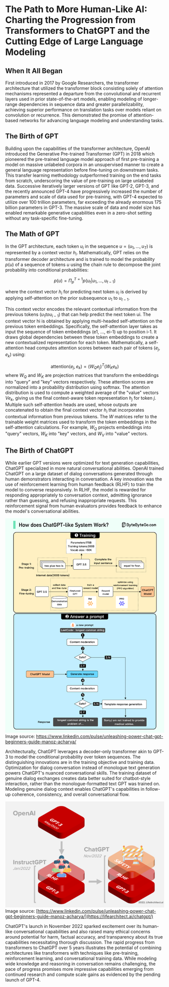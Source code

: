 # The Path to More Human-Like AI: Charting the Progression from Transformers to ChatGPT and the Cutting Edge of Large Language Modeling 

## When It All Began
First introduced in 2017 by Google Researchers, the transformer architecture that utilized the transformer block consisting solely of attention mechanisms represented a departure from the convolutional and recurrent layers used in prior state-of-the-art models, 
enabling modeling of longer-range dependencies in sequence data and greater parallelizability, achieving superior performance on translation tasks over models reliant on convolution or recurrence. 
This demonstrated the promise of attention-based networks for advancing language modeling and understanding tasks.

## The Birth of GPT
Building upon the capabilities of the transformer architecture, OpenAI introduced the Generative Pre-trained Transformer (GPT) in 2018 which pioneered the pre-trained language model approach of first pre-training a model on massive unlabeled corpora in an unsupervised manner to create a general language representation before fine-tuning on downstream tasks. 
This transfer learning methodology outperformed training on the end tasks from scratch, underscoring the value of pre-training on large unlabeled data. 
Successive iteratively larger versions of GPT like GPT-2, GPT-3, and the recently announced GPT-4 have progressively increased the number of parameters and scale of data used for pre-training, with GPT-4 expected to utilize over 100 trillion parameters, far exceeding the already enormous 175 billion parameters in GPT-3. The massive scale of data and model size has enabled remarkable generative capabilities even in a zero-shot setting without any task-specific fine-tuning.

## The Math of GPT
In the GPT architecture, each token $u_i$ in the sequence $u = (u_1, ..., u_T)$ is represented by a context vector $h_i$.  Mathematically, GPT relies on the transformer decoder architecture and is trained to model the probability $p(u)$ of a sequence of tokens $u$ using the chain rule to decompose the joint probability into conditional probabilities:

$$p(u) = Π_p^{T=1} p(u_t | u_1, ..., u_{t-1})$$ 

where the context vector $h_i$ for predicting next token $u_i$ is derived by applying self-attention on the prior subsequence $u_1$ to $u_{t-1}$.

This context vector encodes the relevant contextual information from the previous tokens $(u_1 to u_{i-1})$ that can help predict the next token ui.
The context vector hi is obtained by applying multi-headed self-attention on the previous token embeddings. Specifically, the self-attention layer takes as input the sequence of token embeddings (e1, ..., ei-1) up to position i-1. It draws global dependencies between these token embeddings to create a new contextualized representation for each token.
Mathematically, a self-attention head computes attention scores between each pair of tokens $(e_j, e_k)$ using:

$$\text{attention}(e_j, e_k) = (W_Qe_j)^T(W_Ke_k)$$
where $W_Q$ and $W_K$ are projection matrices that transform the embeddings into "query" and "key" vectors respectively.
These attention scores are normalized into a probability distribution using softmax. The attention distribution is used to compute a weighted average of the "value" vectors $Ve_k$, giving us the final context-aware token representation $h_j$ for token $j$.
Multiple such self-attention heads are used, whose outputs are concatenated to obtain the final context vector $h_i$ that incorporates contextual information from previous tokens.
The $W$ matrices refer to the trainable weight matrices used to transform the token embeddings in the self-attention calculations. For example, $W_Q$ projects embeddings into "query" vectors, $W_K$ into "key" vectors, and $W_V$ into "value" vectors. 

## The Birth of ChatGPT
While earlier GPT versions were optimized for text generation capabilities, ChatGPT specialized in more natural conversational abilities. OpenAI trained ChatGPT on a large dataset of dialog conversations generated through human demonstrators interacting in conversation. A key innovation was the use of reinforcement learning from human feedback (RLHF) to train the model to converse responsively. 
In RLHF, the model is rewarded for responding appropriately to conversation context, admitting ignorance rather than guessing, and refusing inappropriate requests. This reinforcement signal from human evaluators provides feedback to enhance the model's conversational abilities.

![](/images/chatgpt_process.png)
Image source: https://www.linkedin.com/pulse/unleashing-power-chat-gpt-beginners-guide-manoz-acharya/

Architecturally, ChatGPT leverages a decoder-only transformer akin to GPT-3 to model the conditional probability over token sequences. The distinguishing innovations are in the training objective and training data. Optimization for dialog conversation instead of monologue text generation powers ChatGPT's nuanced conversational skills.
The training dataset of genuine dialog exchanges creates data better suited for chatbot-style interaction, rather than the monologue-formatted text GPT was trained on. Modeling genuine dialog context enables ChatGPT's capabilities in follow-up coherence, consistency, and overall conversational flow. 

![](/images/2022-Alan-D-Thompson-ChatGPT-Sparrow-Rev-0d.png)
Image source: [https://www.linkedin.com/pulse/unleashing-power-chat-gpt-beginners-guide-manoz-acharya/](https://lifearchitect.ai/chatgpt/)

ChatGPT's launch in November 2022 sparked excitement over its human-like conversational capabilities and also raised many ethical concerns around potential for harm, factual accuracy, and transparency about its true capabilities necessitating thorough discussion.
The rapid progress from transformers to ChatGPT over 5 years illustrates the potential of combining architectures like transformers with techniques like pre-training, reinforcement learning, and conversational training data. While modeling wide knowledge and reasoning in conversation remains challenging, the pace of progress promises more impressive capabilities emerging from continued research and compute scale gains as evidenced by the pending launch of GPT-4.
